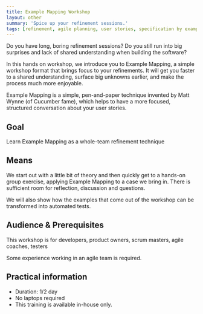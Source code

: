 ```yaml
---
title: Example Mapping Workshop
layout: other
summary: 'Spice up your refinement sessions.'
tags: [refinement, agile planning, user stories, specification by example, behaviour driven development, BDD]
---
```


Do you have long, boring refinement sessions? Do you still run into big surprises and lack of shared understanding when building the software?

In this hands on workshop, we introduce you to Example Mapping, a simple
workshop format that brings focus to your refinements. It will get you faster to
a shared understanding, surface big unknowns earlier, and make the process much
more enjoyable. 

Example Mapping is a simple, pen-and-paper technique invented by Matt Wynne (of
Cucumber fame), which helps to have a more focused, structured conversation
about your user stories.

## Goal

Learn Example Mapping as a whole-team refinement technique

## Means

We start out with a little bit of theory and then quickly get to a hands-on
group exercise, applying Example Mapping to a case we bring in. There is
sufficient room for reflection, discussion and questions.

We will also show how the examples that come out of the workshop can be
transformed into automated tests.

## Audience & Prerequisites

This workshop is for developers, product owners, scrum masters, agile coaches,
testers

Some experience working in an agile team is required.

## Practical information

* Duration: 1/2 day
* No laptops required
* This training is available in-house only.
